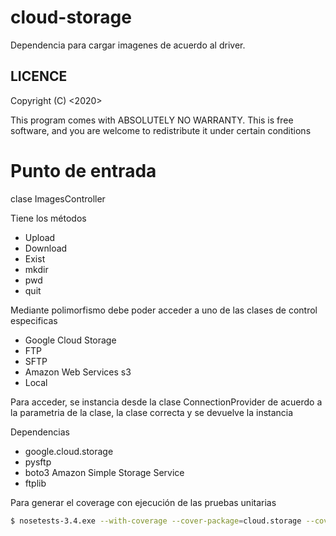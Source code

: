 # cloud-storage

Dependencia para cargar imagenes de acuerdo al driver.

## LICENCE
<cloud-storage>  Copyright (C) <2020>  <Victor Teran Herrera>

This program comes with ABSOLUTELY NO WARRANTY.
This is free software, and you are welcome to redistribute it
under certain conditions


# Punto de entrada

clase ImagesController

Tiene los métodos

- Upload
- Download
- Exist
- mkdir
- pwd
- quit

Mediante polimorfismo debe poder acceder a uno de las clases de control especificas

- Google Cloud Storage
- FTP
- SFTP
- Amazon Web Services s3
- Local

Para acceder, se instancia desde la clase ConnectionProvider de acuerdo a la parametria de la clase, la clase correcta y se devuelve la instancia

Dependencias

- google.cloud.storage
- pysftp
- boto3 Amazon Simple Storage Service 
- ftplib

Para generar el coverage con ejecución de las pruebas unitarias

```bash
$ nosetests-3.4.exe --with-coverage --cover-package=cloud.storage --cover-html
```
